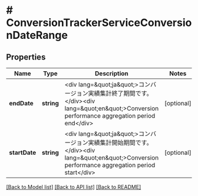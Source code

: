 # # ConversionTrackerServiceConversionDateRange

## Properties

Name | Type | Description | Notes
------------ | ------------- | ------------- | -------------
**endDate** | **string** | &lt;div lang&#x3D;\&quot;ja\&quot;&gt;コンバージョン実績集計終了期間です。&lt;/div&gt;&lt;div lang&#x3D;\&quot;en\&quot;&gt;Conversion performance aggregation period end&lt;/div&gt; | [optional] 
**startDate** | **string** | &lt;div lang&#x3D;\&quot;ja\&quot;&gt;コンバージョン実績集計開始期間です。&lt;/div&gt;&lt;div lang&#x3D;\&quot;en\&quot;&gt;Conversion performance aggregation period start&lt;/div&gt; | [optional] 

[[Back to Model list]](../../README.md#documentation-for-models) [[Back to API list]](../../README.md#documentation-for-api-endpoints) [[Back to README]](../../README.md)



